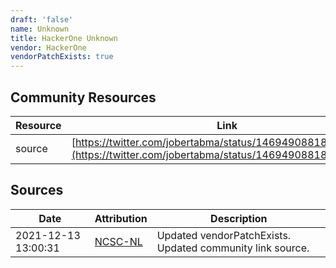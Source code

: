 ```yaml
---
draft: 'false'
name: Unknown
title: HackerOne Unknown
vendor: HackerOne
vendorPatchExists: true
---
```



## Community Resources
| Resource | Link |
| --- | --- |
| source | [https://twitter.com/jobertabma/status/1469490881854013444](https://twitter.com/jobertabma/status/1469490881854013444) |


## Sources
| Date | Attribution | Description |
| --- | --- | --- |
| 2021-12-13 13:00:31 | [NCSC-NL](https://github.com/NCSC-NL/log4shell/blob/main/software/README.md) | Updated vendorPatchExists. Updated community link source.  |
